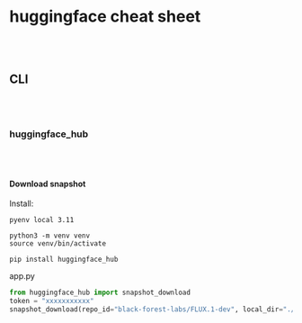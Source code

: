# huggingface cheat sheet




<br><br>

## CLI

<br><br>

### huggingface_hub

<br><br>

#### Download snapshot

Install:
```shell
pyenv local 3.11

python3 -m venv venv
source venv/bin/activate

pip install huggingface_hub
```

app.py
```python
from huggingface_hub import snapshot_download
token = "xxxxxxxxxxx"
snapshot_download(repo_id="black-forest-labs/FLUX.1-dev", local_dir="./downloaded", cache_dir="./cache", local_dir_use_symlinks=False, token=token)
```
